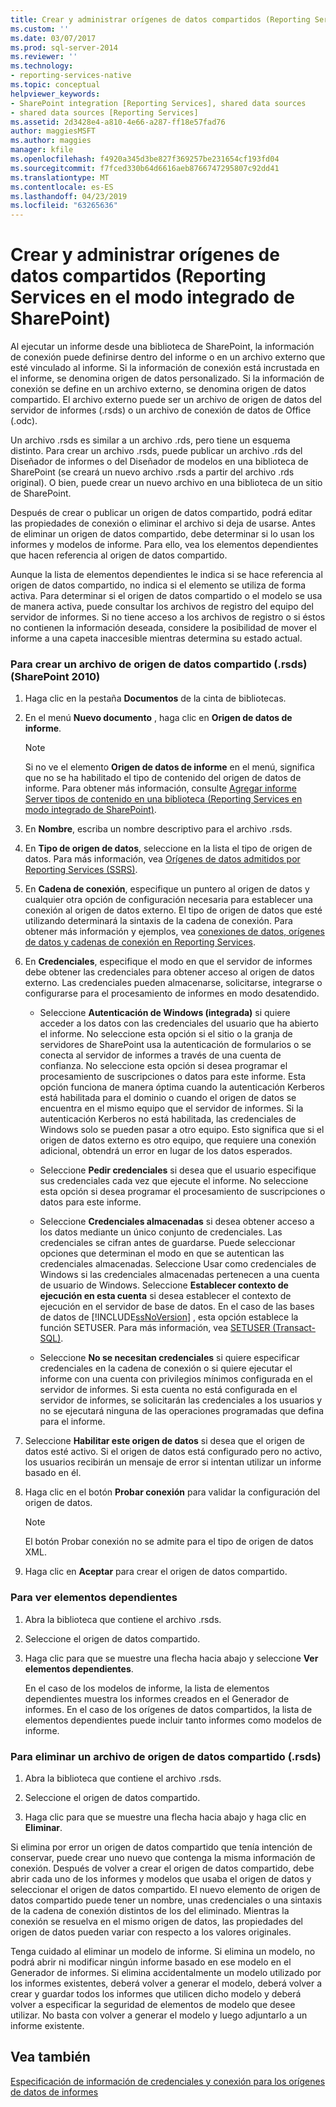 ```yaml
---
title: Crear y administrar orígenes de datos compartidos (Reporting Services en modo integrado de SharePoint) | Microsoft Docs
ms.custom: ''
ms.date: 03/07/2017
ms.prod: sql-server-2014
ms.reviewer: ''
ms.technology:
- reporting-services-native
ms.topic: conceptual
helpviewer_keywords:
- SharePoint integration [Reporting Services], shared data sources
- shared data sources [Reporting Services]
ms.assetid: 2d3428e4-a810-4e66-a287-ff18e57fad76
author: maggiesMSFT
ms.author: maggies
manager: kfile
ms.openlocfilehash: f4920a345d3be827f369257be231654cf193fd04
ms.sourcegitcommit: f7fced330b64d6616aeb8766747295807c92dd41
ms.translationtype: MT
ms.contentlocale: es-ES
ms.lasthandoff: 04/23/2019
ms.locfileid: "63265636"
---
```

# <a name="create-and-manage-shared-data-sources-reporting-services-in-sharepoint-integrated-mode"></a>Crear y administrar orígenes de datos compartidos (Reporting Services en el modo integrado de SharePoint)
  Al ejecutar un informe desde una biblioteca de SharePoint, la información de conexión puede definirse dentro del informe o en un archivo externo que esté vinculado al informe. Si la información de conexión está incrustada en el informe, se denomina origen de datos personalizado. Si la información de conexión se define en un archivo externo, se denomina origen de datos compartido. El archivo externo puede ser un archivo de origen de datos del servidor de informes (.rsds) o un archivo de conexión de datos de Office (.odc).  
  
 Un archivo .rsds es similar a un archivo .rds, pero tiene un esquema distinto. Para crear un archivo .rsds, puede publicar un archivo .rds del Diseñador de informes o del Diseñador de modelos en una biblioteca de SharePoint (se creará un nuevo archivo .rsds a partir del archivo .rds original). O bien, puede crear un nuevo archivo en una biblioteca de un sitio de SharePoint.  
  
 Después de crear o publicar un origen de datos compartido, podrá editar las propiedades de conexión o eliminar el archivo si deja de usarse. Antes de eliminar un origen de datos compartido, debe determinar si lo usan los informes y modelos de informe. Para ello, vea los elementos dependientes que hacen referencia al origen de datos compartido.  
  
 Aunque la lista de elementos dependientes le indica si se hace referencia al origen de datos compartido, no indica si el elemento se utiliza de forma activa. Para determinar si el origen de datos compartido o el modelo se usa de manera activa, puede consultar los archivos de registro del equipo del servidor de informes. Si no tiene acceso a los archivos de registro o si éstos no contienen la información deseada, considere la posibilidad de mover el informe a una capeta inaccesible mientras determina su estado actual.  
  
### <a name="to-create-a-shared-data-source-rsds-file-sharepoint-2010"></a>Para crear un archivo de origen de datos compartido (.rsds) (SharePoint 2010)  
  
1.  Haga clic en la pestaña **Documentos** de la cinta de bibliotecas.  
  
2.  En el menú **Nuevo documento** , haga clic en **Origen de datos de informe**.  
  
    > [!NOTE]  
    >  Si no ve el elemento **Origen de datos de informe** en el menú, significa que no se ha habilitado el tipo de contenido del origen de datos de informe. Para obtener más información, consulte [Agregar informe Server tipos de contenido en una biblioteca &#40;Reporting Services en modo integrado de SharePoint&#41;](../../2014/reporting-services/add-reporting-services-content-types-to-a-sharepoint-library.md).  
  
3.  En **Nombre**, escriba un nombre descriptivo para el archivo .rsds.  
  
4.  En **Tipo de origen de datos**, seleccione en la lista el tipo de origen de datos. Para más información, vea [Orígenes de datos admitidos por Reporting Services &#40;SSRS&#41;](create-deploy-and-manage-mobile-and-paginated-reports.md).  
  
5.  En **Cadena de conexión**, especifique un puntero al origen de datos y cualquier otra opción de configuración necesaria para establecer una conexión al origen de datos externo. El tipo de origen de datos que esté utilizando determinará la sintaxis de la cadena de conexión. Para obtener más información y ejemplos, vea [conexiones de datos, orígenes de datos y cadenas de conexión en Reporting Services](../../2014/reporting-services/data-connections-data-sources-and-connection-strings-in-reporting-services.md).  
  
6.  En **Credenciales**, especifique el modo en que el servidor de informes debe obtener las credenciales para obtener acceso al origen de datos externo. Las credenciales pueden almacenarse, solicitarse, integrarse o configurarse para el procesamiento de informes en modo desatendido.  
  
    -   Seleccione **Autenticación de Windows (integrada)** si quiere acceder a los datos con las credenciales del usuario que ha abierto el informe. No seleccione esta opción si el sitio o la granja de servidores de SharePoint usa la autenticación de formularios o se conecta al servidor de informes a través de una cuenta de confianza. No seleccione esta opción si desea programar el procesamiento de suscripciones o datos para este informe. Esta opción funciona de manera óptima cuando la autenticación Kerberos está habilitada para el dominio o cuando el origen de datos se encuentra en el mismo equipo que el servidor de informes. Si la autenticación Kerberos no está habilitada, las credenciales de Windows solo se pueden pasar a otro equipo. Esto significa que si el origen de datos externo es otro equipo, que requiere una conexión adicional, obtendrá un error en lugar de los datos esperados.  
  
    -   Seleccione **Pedir credenciales** si desea que el usuario especifique sus credenciales cada vez que ejecute el informe. No seleccione esta opción si desea programar el procesamiento de suscripciones o datos para este informe.  
  
    -   Seleccione **Credenciales almacenadas** si desea obtener acceso a los datos mediante un único conjunto de credenciales. Las credenciales se cifran antes de guardarse. Puede seleccionar opciones que determinan el modo en que se autentican las credenciales almacenadas. Seleccione Usar como credenciales de Windows si las credenciales almacenadas pertenecen a una cuenta de usuario de Windows. Seleccione **Establecer contexto de ejecución en esta cuenta** si desea establecer el contexto de ejecución en el servidor de base de datos. En el caso de las bases de datos de [!INCLUDE[ssNoVersion](../includes/ssnoversion-md.md)] , esta opción establece la función SETUSER. Para más información, vea [SETUSER &#40;Transact-SQL&#41;](/sql/t-sql/statements/setuser-transact-sql).  
  
    -   Seleccione **No se necesitan credenciales** si quiere especificar credenciales en la cadena de conexión o si quiere ejecutar el informe con una cuenta con privilegios mínimos configurada en el servidor de informes. Si esta cuenta no está configurada en el servidor de informes, se solicitarán las credenciales a los usuarios y no se ejecutará ninguna de las operaciones programadas que defina para el informe.  
  
7.  Seleccione **Habilitar este origen de datos** si desea que el origen de datos esté activo. Si el origen de datos está configurado pero no activo, los usuarios recibirán un mensaje de error si intentan utilizar un informe basado en él.  
  
8.  Haga clic en el botón **Probar conexión** para validar la configuración del origen de datos.  
  
    > [!NOTE]  
    >  El botón Probar conexión no se admite para el tipo de origen de datos XML.  
  
9. Haga clic en **Aceptar** para crear el origen de datos compartido.  
  
### <a name="to-view-dependent-items"></a>Para ver elementos dependientes  
  
1.  Abra la biblioteca que contiene el archivo .rsds.  
  
2.  Seleccione el origen de datos compartido.  
  
3.  Haga clic para que se muestre una flecha hacia abajo y seleccione **Ver elementos dependientes**.  
  
     En el caso de los modelos de informe, la lista de elementos dependientes muestra los informes creados en el Generador de informes. En el caso de los orígenes de datos compartidos, la lista de elementos dependientes puede incluir tanto informes como modelos de informe.  
  
### <a name="to-delete-a-shared-data-source-rsds-file"></a>Para eliminar un archivo de origen de datos compartido (.rsds)  
  
1.  Abra la biblioteca que contiene el archivo .rsds.  
  
2.  Seleccione el origen de datos compartido.  
  
3.  Haga clic para que se muestre una flecha hacia abajo y haga clic en **Eliminar**.  
  
 Si elimina por error un origen de datos compartido que tenía intención de conservar, puede crear uno nuevo que contenga la misma información de conexión. Después de volver a crear el origen de datos compartido, debe abrir cada uno de los informes y modelos que usaba el origen de datos y seleccionar el origen de datos compartido. El nuevo elemento de origen de datos compartido puede tener un nombre, unas credenciales o una sintaxis de la cadena de conexión distintos de los del eliminado. Mientras la conexión se resuelva en el mismo origen de datos, las propiedades del origen de datos pueden variar con respecto a los valores originales.  
  
 Tenga cuidado al eliminar un modelo de informe. Si elimina un modelo, no podrá abrir ni modificar ningún informe basado en ese modelo en el Generador de informes. Si elimina accidentalmente un modelo utilizado por los informes existentes, deberá volver a generar el modelo, deberá volver a crear y guardar todos los informes que utilicen dicho modelo y deberá volver a especificar la seguridad de elementos de modelo que desee utilizar. No basta con volver a generar el modelo y luego adjuntarlo a un informe existente.  
  
## <a name="see-also"></a>Vea también  
 [Especificación de información de credenciales y conexión para los orígenes de datos de informes](report-data/specify-credential-and-connection-information-for-report-data-sources.md)  
  
  
